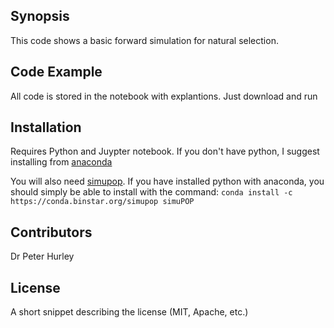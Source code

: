 ## Synopsis
This code shows a basic forward simulation for natural selection.

## Code Example

All code is stored in the notebook with explantions. Just download and run

## Installation

Requires Python and Juypter notebook. If you don't have python, I suggest installing from [anaconda](https://www.continuum.io/downloads)

You will also need [simupop](http://simupop.sourceforge.net/). If you have installed python with anaconda, you should simply be able to install with the command: `conda install -c https://conda.binstar.org/simupop simuPOP`


## Contributors

Dr Peter Hurley

## License

A short snippet describing the license (MIT, Apache, etc.)
